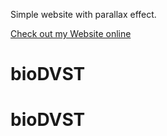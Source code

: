 ﻿Simple website with parallax effect.

[Check out my Website online](https://aleksandervelichko.github.io/parrallax-forest-website/)
# bioDVST
# bioDVST
